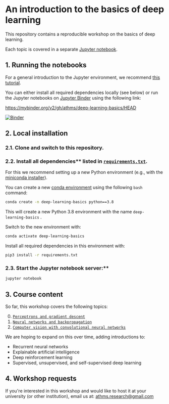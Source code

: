 # An introduction to the basics of deep learning

This repository contains a reproducible workshop on the basics of deep learning.

Each topic is covered in a separate [Jupyter notebook](https://jupyter.org).


## 1. Running the notebooks

For a general introduction to the Jupyter environment, we recommend [this tutorial](https://www.dataquest.io/blog/jupyter-notebook-tutorial/).

You can either install all required dependencies locally (see below) or run the Jupyter notebooks on  [Jupyter Binder](https://mybinder.org) using the following link: 

https://mybinder.org/v2/gh/athms/deep-learning-basics/HEAD

[![Binder](https://mybinder.org/badge_logo.svg)](https://mybinder.org/v2/gh/athms/deep-learning-basics/HEAD)


## 2. Local installation

### 2.1. Clone and switch to this repository.

### 2.2. Install all dependencies** listed in [`requirements.txt`](requirements.txt). 

For this we recommend setting up a new Python environment (e.g., with the [miniconda installer](https://docs.conda.io/en/latest/miniconda.html)). 

You can create a new [conda environment](https://docs.conda.io/projects/conda/en/latest/user-guide/tasks/manage-environments.html) using the following `bash` command:

```bash
conda create -n deep-learning-basics python==3.8
```

This will create a new Python 3.8 environment with the name `deep-learning-basics` .

Switch to the new environment with:

```bash
conda activate deep-learning-basics
```

Install all required dependencies in this environment with: 

```bash
pip3 install -r requirements.txt
```

### 2.3. Start the Jupyter notebook server:**

```bash
jupyter notebook
```

## 3. Course content

So far, this workshop covers the following topics:

0. [`Perceptrons and gradient descent`](0-Perceptron-Gradient-Descent.ipynb)
1. [`Neural networks and backpropagation`](1-Neural-Networks-Backpropagation.ipynb)
2. [`Computer vision with convolutional neural networks`](2-Convolutional-Neural-Networks.ipynb)

We are hoping to expand on this over time, adding introductions to: 

- Recurrent neural networks
- Explainable artificial intelligence
- Deep reinforcement learning
- Supervised, unsupervised, and self-supervised deep learning


## 4. Workshop requests

If you're interested in this workshop and would like to host it at your university (or other institution), email us at: athms.research@gmail.com 